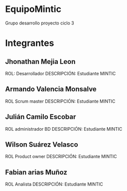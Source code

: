 # EquipoMintic
Grupo desarrollo proyecto ciclo 3


# Integrantes

## Jhonathan Mejia Leon
ROL: Desarrollador
DESCRIPCIÓN: Estudiante MINTIC

## Armando Valencia Monsalve 
ROL Scrum master
DESCRIPCIÓN: Estudiante MINTIC

## Julián Camilo Escobar 
ROL administrador BD
DESCRIPCIÓN: Estudiante MINTIC

## Wilson Suárez Velasco 
ROL Product owner
DESCRIPCIÓN: Estudiante MINTIC

## Fabian arias Muñoz  
ROL Analista
DESCRIPCIÓN: Estudiante MINTIC


